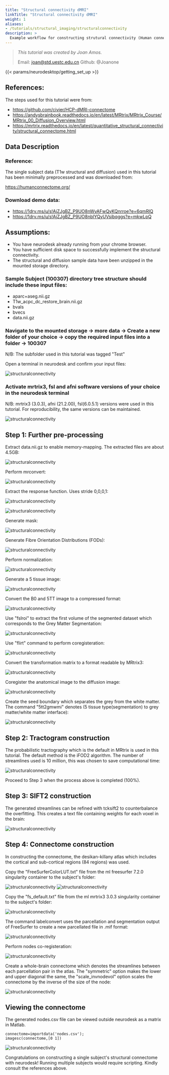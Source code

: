 ```yaml
---
title: "Structural connectivity dMRI"
linkTitle: "Structural connectivity dMRI"
weight: 1
aliases:
- /tutorials/structural_imaging/structuralconnectivity
description: > 
  Example workflow for constructing strutural connectivity (Human connectome project: Single subject)
---
```



> _This tutorial was created by Joan Amos._ 
>
> Email: joan@std.uestc.edu.cn
> Github: @Joanone

<!-- Following line adds a link to getting set up with Neurodesk -->
{{< params/neurodesktop/getting_set_up >}}
<!-- -->

## References: 
The steps used for this tutorial were from:
- https://github.com/civier/HCP-dMRI-connectome
- https://andysbrainbook.readthedocs.io/en/latest/MRtrix/MRtrix_Course/MRtrix_00_Diffusion_Overview.html
- https://mrtrix.readthedocs.io/en/latest/quantitative_structural_connectivity/structural_connectome.html

## Data Description
### Reference: 
The single subject data (T1w structural and diffusion) used in this tutorial has been minimally preprocessed and was downloaded from:

https://humanconnectome.org/

### Download demo data:
- https://1drv.ms/u/s!AjZJgBZ_P9UO8nWvAFwQyKQnrroe?e=6qmRlQ 
- https://1drv.ms/u/s!AjZJgBZ_P9UO8nblYQyUVsibqggs?e=mkwLpQ


## Assumptions:
- You have neurodesk already running from your chrome browser.
- You have sufficient disk space to successfully implement the structural connectivity.
- The structural and diffusion sample data have been unzipped in the mounted storage directory.

### Sample Subject (100307) directory tree structure should include these input files:
- aparc+aseg.nii.gz
- T1w_acpc_dc_restore_brain.nii.gz
- bvals
- bvecs
- data.nii.gz


### Navigate to the mounted storage &rarr; more data &rarr; Create a new folder of your choice &rarr; copy the required input files into a folder &rarr; 100307

N/B: The subfolder used in this tutorial was tagged "Test"

Open a terminal in neurodesk and confirm your input files:

![structuralconnectivity](/static/tutorials-examples/tutorials/structural_imaging/structuralconnectivity/01_start.png)



###  Activate mrtrix3, fsl and afni software versions of your choice in the neurodesk terminal
N/B: mrtrix3 (3.0.3), afni (21.2.00), fsl(6.0.5.1) versions were used in this tutorial. For reproducibility, the same versions can be maintained.

![structuralconnectivity](/static/tutorials-examples/tutorials/structural_imaging/structuralconnectivity/02_activate_softwares.png)



## Step 1: Further pre-processing
Extract data.nii.gz to enable memory-mapping. The extracted files are about 4.5GB:

![structuralconnectivity](/static/tutorials-examples/tutorials/structural_imaging/structuralconnectivity/03_preproc.png)

Perform mrconvert:

![structuralconnectivity](/static/tutorials-examples/tutorials/structural_imaging/structuralconnectivity/04_preproc.png)

Extract the response function. Uses stride 0,0,0,1:

![structuralconnectivity](/static/tutorials-examples/tutorials/structural_imaging/structuralconnectivity/05_preproc.png)

![structuralconnectivity](/static/tutorials-examples/tutorials/structural_imaging/structuralconnectivity/06_preproc.png)


Generate mask:

![structuralconnectivity](/static/tutorials-examples/tutorials/structural_imaging/structuralconnectivity/07_preproc.png)

Generate Fibre Orientation Distributions (FODs):

![structuralconnectivity](/static/tutorials-examples/tutorials/structural_imaging/structuralconnectivity/08_preproc.png)


Perform normalization:

![structuralconnectivity](/static/tutorials-examples/tutorials/structural_imaging/structuralconnectivity/09_preproc.png)

Generate a 5 tissue image:

![structuralconnectivity](/static/tutorials-examples/tutorials/structural_imaging/structuralconnectivity/10_preproc.png)

Convert the B0 and 5TT image to a compressed format:

![structuralconnectivity](/static/tutorials-examples/tutorials/structural_imaging/structuralconnectivity/11_preproc.png)

Use "fslroi" to extract the first volume of the segmented dataset which corresponds to the Grey Matter Segmentation:

![structuralconnectivity](/static/tutorials-examples/tutorials/structural_imaging/structuralconnectivity/12_preproc.png)

Use "flirt" command to perform coregisteration:

![structuralconnectivity](/static/tutorials-examples/tutorials/structural_imaging/structuralconnectivity/13_preproc.png)


Convert the transformation matrix to a format readable by MRtrix3:

![structuralconnectivity](/static/tutorials-examples/tutorials/structural_imaging/structuralconnectivity/14_preproc.png)

Coregister the anatomical image to the diffusion image:

![structuralconnectivity](/static/tutorials-examples/tutorials/structural_imaging/structuralconnectivity/15_preproc.png)

Create the seed boundary which separates the grey from the white matter. The command "5tt2gmwmi" denotes (5 tissue type(segmentation) to grey matter/white matter interface):

![structuralconnectivity](/static/tutorials-examples/tutorials/structural_imaging/structuralconnectivity/16_preproc.png)

## Step 2: Tractogram construction

The probabilistic tractography which is the default in MRtrix is used in this tutorial. The default method is the iFOD2 algorithm. 
The number of streamlines used is 10 million, this was chosen to save computational time:

![structuralconnectivity](/static/tutorials-examples/tutorials/structural_imaging/structuralconnectivity/17_tractogram.png)

Proceed to Step 3 when the process above is completed (100%).

## Step 3: SIFT2 construction
The generated streamlines can be refined with tcksift2 to counterbalance the overfitting. This creates a text file containing weights for each voxel in the brain:

![structuralconnectivity](/static/tutorials-examples/tutorials/structural_imaging/structuralconnectivity/18_sift2.png)

## Step 4: Connectome construction
In constructing the connectome, the desikan-killany atlas which includes the cortical and sub-cortical regions (84 regions) was used.

Copy the "FreeSurferColorLUT.txt" file from the ml freesurfer 7.2.0 singularity container to the subject's folder:

![structuralconnectivity](/static/tutorials-examples/tutorials/structural_imaging/structuralconnectivity/19_connectome.png)
![structuralconnectivity](/static/tutorials-examples/tutorials/structural_imaging/structuralconnectivity/20_connectome.png)

Copy the "fs_default.txt" file from the ml mrtrix3 3.0.3 singularity container to the subject's folder:

![structuralconnectivity](/static/tutorials-examples/tutorials/structural_imaging/structuralconnectivity/21_connectome.png)

The command labelconvert uses the parcellation and segmentation output of FreeSurfer to create a new parcellated file in .mif format:

![structuralconnectivity](/static/tutorials-examples/tutorials/structural_imaging/structuralconnectivity/22_connectome.png)

Perform nodes co-registeration:

![structuralconnectivity](/static/tutorials-examples/tutorials/structural_imaging/structuralconnectivity/23_connectome.png)


Create a whole-brain connectome which denotes the streamlines between each parcellation pair in the atlas. The "symmetric" option  makes the lower and upper diagonal the same, the "scale_invnodevol" option scales the connectome by the inverse of the size of the node:

![structuralconnectivity](/static/tutorials-examples/tutorials/structural_imaging/structuralconnectivity/24_connectome.png)

## Viewing the connectome

The generated nodes.csv file can be viewed outside neurodesk as a matrix in Matlab.

```
connectome=importdata('nodes.csv');
imagesc(connectome,[0 1])

```

![structuralconnectivity](/static/tutorials-examples/tutorials/structural_imaging/structuralconnectivity/25_connectome.png)


Congratulations on constructing a single subject's structural connectome with neurodesk! Running multiple subjects would require scripting. Kindly consult the references above.

